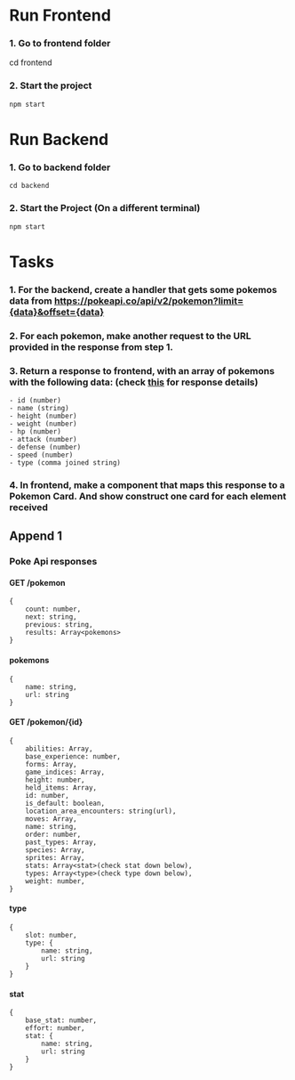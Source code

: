 # Run Frontend
### 1. Go to frontend folder
cd frontend
### 2. Start the project
`npm start`

# Run Backend
### 1. Go to backend folder
`cd backend` 
### 2. Start the Project (On a different terminal)
`npm start`

# Tasks

### 1. For the backend, create a handler that gets some pokemos data from https://pokeapi.co/api/v2/pokemon?limit={data}&offset={data}
### 2. For each pokemon, make another request to the URL provided in the response from step 1.
### 3. Return a response to frontend, with an array of pokemons with the following data: (check [this](#append-1) for response details)
    - id (number)
    - name (string)
    - height (number)
    - weight (number)
    - hp (number)
    - attack (number)
    - defense (number)
    - speed (number)
    - type (comma joined string)
### 4. In frontend, make a component that maps this response to a Pokemon Card. And show construct one card for each element received


## Append 1
### Poke Api responses

#### GET /pokemon
    {
        count: number,
        next: string,
        previous: string,
        results: Array<pokemons>
    }

#### pokemons
    {
        name: string,
        url: string
    }

#### GET /pokemon/{id}
    {
        abilities: Array,
        base_experience: number,
        forms: Array,
        game_indices: Array,
        height: number,
        held_items: Array,
        id: number,
        is_default: boolean,
        location_area_encounters: string(url),
        moves: Array,
        name: string,
        order: number,
        past_types: Array,
        species: Array,
        sprites: Array,
        stats: Array<stat>(check stat down below),
        types: Array<type>(check type down below),
        weight: number,
    }

#### type
    {
        slot: number,
        type: {
            name: string,
            url: string
        }
    }

#### stat
    {
        base_stat: number,
        effort: number,
        stat: {
            name: string,
            url: string
        }
    }
